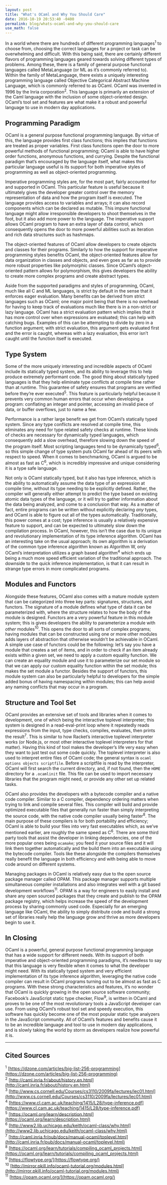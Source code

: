 ```yaml
---
layout: post
title: "What's OCaml and Why You Should Care"
date: 2016-10-19 20:53:40 -0400
permalink: blog/whats-ocaml-and-why-you-should-care
use_math: false
---
```


In a world where there are hundreds of different programming languages<sup>1</sup> to
choose from, choosing the correct languages for a project or task can be
overwhelming and difficult. With this being said, there are certainly different
flavors of programming languages geared towards solving different types of
problems. Among these, there is a family of general purpose functional
languages called MetaLanguage (or ML as it’s commonly referred to). Within the
family of MetaLanguage, there exists a uniquely interesting programming
language called Objective Categorical Abstract Machine Language, which is
commonly referred to as OCaml. OCaml was invented in 1996 by the Inria
corporation<sup>2</sup>. This language is primarily an extension of the Caml language
with the inclusion of some object-oriented design. OCaml’s tool set and
features are what make it a robust and powerful language to use in modern day
applications.

## Programming Paradigm

OCaml is a general purpose functional programming language. By virtue of this,
the language provides first class functions; this implies that functions are
treated as proper variables. First class functions open the door to more
powerful methods of functional programming; OCaml is able to have higher order
functions, anonymous functions, and currying. Despite the functional paradigm
that’s encouraged by the language itself, what makes this particular language
useful is its support for both imperative styles of programming as well as
object-oriented programming.

Imperative programming styles are, for the most part, fairly accounted for and
supported in OCaml. This particular feature is useful because it ultimately
gives the developer greater control over the memory representation of data and
how the program itself is executed. The language provides access to variables
and arrays; it can also record components which can be declared as mutable.
This impure functional language might allow irresponsible developers to shoot
themselves in the foot, but it also add more power to the language. The
imperative support allows OCaml program to have an extra layer of data control,
which consequently opens the door to more powerful abilities such as iteration
and rich data structures such as hashmaps.

The object-oriented features of OCaml allow developers to create objects and
classes for their programs. Similarly to how the support for imperative
programming styles benefits OCaml, the object-oriented features allow for data
organization in classes and objects, and even goes as far as to provide more
robust properties like polymorphic classes. Since OCaml’s object-oriented
pattern allows for polymorphism, this gives developers the ability to create
more complex programs and create abstract types.

Aside from the supported paradigms and styles of programming, OCaml, much like
all C and ML languages, is strict by default in the sense that it enforces
eager evaluation. Many benefits can be derived from strict languages such as
OCaml; one major point being that there is no overhead for having to keep track
of evaluations much like there is in a non-strict or lazy language. OCaml has a
strict evaluation pattern which implies that it has more control over when
expressions are evaluated; this can help with catching bugs. Examples of this
can be attempting to divide by zero in a function argument; with strict
evaluation, this argument gets evaluated first and the error is caught, whereas
with a lazy evaluation, this error isn’t caught until the function itself is
executed.

## Type System

Some of the more uniquely interesting and incredible aspects of OCaml include
its statically typed system, and its ability to leverage this to help produce
extremely performant code. The good thing about statically typed languages is
that they help eliminate type conflicts at compile time rather than at runtime.
This guarantee of safety ensures that programs are verified before they’re ever
executed<sup>5</sup>. This feature is particularly helpful because it prevents very
common human errors that occur when developing a program: conflating an integer
and pointer, accessing an invalid piece of data, or buffer overflows, just to
name a few.

Performance is a rather large benefit we get from OCaml’s statically typed
system. Since any type conflicts are resolved at compile time, this eliminates
any need for type related safety checks at runtime. These kinds of checks are
necessary for dynamically typed languages, which consequently add a slow
overhead, therefore slowing down the speed of the program itself. Most
scripting languages tend to be dynamically typed<sup>6</sup>, so this simple change of
type system puts OCaml far ahead of its peers with respect to speed. When it
comes to benchmarking, OCaml is argued to be almost as fast as C<sup>6</sup>, which is
incredibly impressive and unique considering it is a type safe language.

Not only is OCaml statically typed, but it also has type inference, which is
the ability to automatically assume the data type of an expression at compile
time, without its type needing to be explicitly defined. Rather, the compiler
will generally either attempt to predict the type based on existing atomic data
types of the language, or it will try to gather information about the data
being analyzed, and come to a conclusion that way. As a matter of fact, entire
programs can be written without explicitly declaring _any_ types, and OCaml is
able to figure out all of the types automatically. Traditionally, this power
comes at a cost; type inference is usually a relatively expensive feature to
support, and can be expected to ultimately slow down the compilation process.
In OCaml, however, this isn’t the case due to its unique and revolutionary
implementation of its type inference algorithm. OCaml has an interesting take
on the usual approach; its own algorithm is a derivation of the common type
inference algorithm known as Algorithm W, only OCaml’s interpretation utilizes
a graph based algorithm<sup>4</sup> which ends up being a much more speed efficient
variation of the traditional approach. The downside to the quick inference
implementation, is that it can result in strange type errors in more
complicated programs.

## Modules and Functors

Alongside these features, OCaml also comes with a mature module system that can
be categorized into three key parts: signatures, structures, and functors. The
signature of a module defines what type of data it can be parameterized with,
where the structure relates to how the body of the module is designed. Functors
are a very powerful feature in this module system; this is gives developers the
ability to parameterize a module with _other_ modules<sup>10</sup>. This opens the door
to all sorts of complex programs; having modules that can be constructed using
one or more other modules adds layers of abstraction that otherwise wouldn’t be
achievable in OCaml. A simple use case of functors could be the following:
let’s say you have a module that creates a set of items, and in order to check
if an item already exists within a given set, we need to apply a custom
equality function. We can create an equality module and use it to parameterize
our set module so that we can apply our custom equality function within the set
module; this makes the set module a functor. Besides the support of functors,
this module system can also be particularly helpful to developers for the
simple added bonus of having namespacing within modules; this can help avoid
any naming conflicts that may occur in a program.

## Structure and Tool Set

OCaml provides an extensive set of tools and libraries when it comes to
development, one of which being the interactive toplevel interpreter; this
system is designed in a read-eval-print loop where it repeatedly reads
expressions from the input, type checks, compiles, evaluates, then prints the
result<sup>7</sup>. This is similar to how Racket’s interactive toplevel interpreter
works (or Node.js, or most other interactive toplevel interpreters for that
matter). Having this kind of tool makes the developer’s life very easy when
they want to just test out some code quickly. The toplevel interpreter is also
used to interpret entire files of OCaml code; the general syntax is `ocaml
options objects scriptfile`. Before a scriptfile is read by the interpreter,
OCaml will first search the current directory, and, if not found, then the
`HOME` directory for a `.ocamlinit` file. This file can be used to import
necessary libraries that the program might need, or provide any other set up
related tasks.

OCaml also provides the developers with a bytecode compiler and a native code
compiler. Similar to a C compiler, dependency ordering matters when trying to
link and compile several files. This compiler will build and provide optimized
executable files that generally run faster than simply interpreting the source
code, with the native code compiler usually being faster<sup>8</sup>. The main purpose
of these compilers is for both portability and efficiency; OCaml is able to
build your files into very fast executables which, as we’ve mentioned earlier,
are roughly the same speed as C<sup>6</sup>. There are some third party tools that
assist the developer in linking dependencies, one of the more popular ones
being `ocamake`; you feed it your source files and it will link them together
automatically and the build them into an executable using the bytecode
compiler. Tools like these alongside the compilers themselves really benefit
the language in both efficiency and with being able to move code around on
different systems.

Managing packages in OCaml is relatively easy due to the open source package
manager called OPAM. This package manager supports multiple simultaneous
compiler installations and also integrates well with a git based development
workflows<sup>11</sup>. OPAM is a way for engineers to easily install and share any open
sourced packages that they create and publish to the OPAM package registry,
which helps increase the speed of the development process by sharing commonly
used code. Especially for an emerging language like OCaml, the ability to
simply distribute code and build a strong set of libraries really help the
language grow and thrive as more developers begin to use it.

## In Closing

OCaml is a powerful, general purpose functional programming language that has a
wide support for different needs. With its support of both imperative and
object-oriented programming paradigms, it’s needless to say that this language
is very flexible when it comes to what the developer might need. With its
statically typed system and very efficient implementation of its type inference
algorithm, leveraging the native code compiler can result in OCaml programs
turning out to be almost as fast as C programs. With these strong
characteristics and features, it’s no wonder that OCaml is quickly growing in
the open source software community; Facebook’s JavaScript static type checker,
Flow<sup>9</sup>, is written in OCaml and proves to be one of the most revolutionary
tools a JavaScript developer can use. From using OCaml’s robust tool set and
speedy execution, this software has quickly become one of the most popular
static type analyzers in the JavaScript community. All of OCaml’s features and
benefits cause it to be an incredible language and tool to use in modern day
applications, and is slowly taking the world by storm as developers realize how
powerful it is.

---

## Cited Sources

<sup>1</sup> [https://dzone.com/articles/big-list-256-programming](https://dzone.com/articles/big-list-256-programming) <br />
<sup>2</sup> [http://caml.inria.fr/about/history.en.html](http://caml.inria.fr/about/history.en.html) <br />
<sup>3</sup> [http://www.cs.cornell.edu/Courses/cs3110/2009fa/lectures/lec01.html](http://www.cs.cornell.edu/Courses/cs3110/2009fa/lectures/lec01.html) <br />
<sup>4</sup> [https://www.cl.cam.ac.uk/teaching/1415/L28/type-inference.pdf](https://www.cl.cam.ac.uk/teaching/1415/L28/type-inference.pdf) <br />
<sup>5</sup> [https://ocaml.org/learn/description.html](https://ocaml.org/learn/description.html) <br />
<sup>6</sup> [http://www2.lib.uchicago.edu/keith/ocaml-class/why.html](http://www2.lib.uchicago.edu/keith/ocaml-class/why.html) <br />
<sup>7</sup> [http://caml.inria.fr/pub/docs/manual-ocaml/toplevel.html](http://caml.inria.fr/pub/docs/manual-ocaml/toplevel.html) <br />
<sup>8</sup> [https://ocaml.org/learn/tutorials/compiling_ocaml_projects.html](https://ocaml.org/learn/tutorials/compiling_ocaml_projects.html) <br />
<sup>9</sup> [https://flowtype.org/](https://flowtype.org/) <br />
<sup>10</sup> [http://mirror.pkill.info/ocaml-tutorial.org/modules.html](http://mirror.pkill.info/ocaml-tutorial.org/modules.html) <br />
<sup>11</sup> [https://opam.ocaml.org/](https://opam.ocaml.org/) <br />
